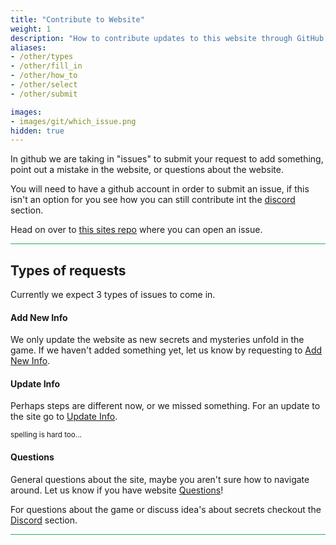 ```yaml
---
title: "Contribute to Website"
weight: 1
description: "How to contribute updates to this website through GitHub."
aliases:
- /other/types
- /other/fill_in
- /other/how_to
- /other/select
- /other/submit

images: 
- images/git/which_issue.png
hidden: true
--- 
```


In github we are taking in "issues" to submit your request to add something, point out a mistake in the website, or questions about the website.

You will need to have a github account in order to submit an issue, if this isn't an option for you see how you can still contribute int the [discord](/contribute/discord/) section.


Head on over to [this sites repo](https://github.com/doodlebunnyhops/doodlebunnyhops.github.io/issues) where you can open an issue. 


<hr style="background-color: #28b44c" size=8>


## Types of requests
Currently we expect 3 types of issues to come in.


#### Add New Info

We only update the website as new secrets and mysteries unfold in the game. If we haven't added something yet, let us know by requesting to [Add New Info](https://github.com/doodlebunnyhops/doodlebunnyhops.github.io/issues/new?assignees=doodlebunnyhops&labels=enhancement&projects=&template=add-new-info.md&title=%5BNew+Content%5D).

#### Update Info

Perhaps steps are different now, or we missed something. For an update to the site go to [Update Info](https://github.com/doodlebunnyhops/doodlebunnyhops.github.io/issues/new?assignees=doodlebunnyhops&labels=documentation&projects=&template=update-info.md&title=%5BSite+Update%5D).

<sub>spelling is hard too...</sub>

#### Questions

General questions about the site, maybe you aren't sure how to navigate around. Let us know if you have website [Questions](https://github.com/doodlebunnyhops/doodlebunnyhops.github.io/issues/new?assignees=doodlebunnyhops&labels=question&projects=&template=question.md&title=%5BQuestion%5D)!

For questions about the game or discuss idea's about secrets checkout the [Discord](/contribute/discord) section.

<hr style="background-color: #28b44c" size=8>
